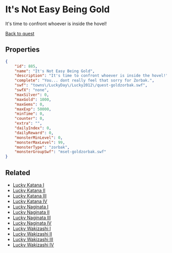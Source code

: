 # It's Not Easy Being Gold

It's time to confront whoever is inside the hovel!

[Back to quest](../quests.md)

## Properties

```json
{
    "id": 885,
    "name": "It's Not Easy Being Gold",
    "description": "It's time to confront whoever is inside the hovel!",
    "complete": "You... dont really feel that sorry for Zorbak.",
    "swf": "towns\/LuckyDay\/Lucky2012\/quest-goldzorbak.swf",
    "swfX": "none",
    "maxSilver": 0,
    "maxGold": 1000,
    "maxGems": 0,
    "maxExp": 50000,
    "minTime": 0,
    "counter": 0,
    "extra": "",
    "dailyIndex": 0,
    "dailyReward": 0,
    "monsterMinLevel": 0,
    "monsterMaxLevel": 99,
    "monsterType": "zorbak",
    "monsterGroupSwf": "mset-goldzorbak.swf"
}
```

## Related

- [Lucky Katana I](../items/6696-lucky-katana-i.md)
- [Lucky Katana II](../items/6697-lucky-katana-ii.md)
- [Lucky Katana III](../items/6698-lucky-katana-iii.md)
- [Lucky Katana IV](../items/6699-lucky-katana-iv.md)
- [Lucky Naginata I](../items/6700-lucky-naginata-i.md)
- [Lucky Naginata II](../items/6701-lucky-naginata-ii.md)
- [Lucky Naginata III](../items/6702-lucky-naginata-iii.md)
- [Lucky Naginata IV](../items/6703-lucky-naginata-iv.md)
- [Lucky Wakizashi I](../items/6704-lucky-wakizashi-i.md)
- [Lucky Wakizashi II](../items/6705-lucky-wakizashi-ii.md)
- [Lucky Wakizashi III](../items/6706-lucky-wakizashi-iii.md)
- [Lucky Wakizashi IV](../items/6707-lucky-wakizashi-iv.md)

